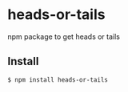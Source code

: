 # heads-or-tails
npm package to get heads or tails

## Install

```
$ npm install heads-or-tails
```



